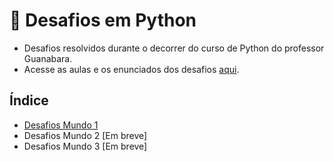 # 🚀 Desafios em Python

- Desafios resolvidos durante o decorrer do curso de Python do professor Guanabara.
- Acesse as aulas e os enunciados dos desafios [aqui](https://www.cursoemvideo.com/cursos/).

## Índice
- [Desafios Mundo 1](https://github.com/saravbarbosa/desafios-python/tree/main/desafios-resolvidos) 
- Desafios Mundo 2 [Em breve]
- Desafios Mundo 3 [Em breve]
